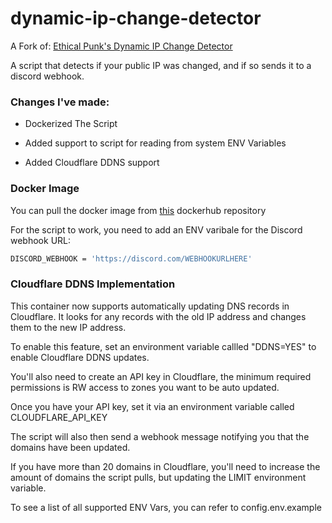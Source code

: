 # dynamic-ip-change-detector

A Fork of: [Ethical Punk's Dynamic IP Change Detector](https://github.com/ethicalpunk/dynamic-ip-change-detector)

A script that detects if your public IP was changed, and if so sends it to a discord webhook.

### Changes I've made:

- Dockerized The Script
  
- Added support to script for reading from system ENV Variables

- Added Cloudflare DDNS support
  

### Docker Image

You can pull the docker image from [this](https://hub.docker.com/r/baxtmann/ip-change-detector) dockerhub repository

For the script to work, you need to add an ENV varibale for the Discord webhook URL:

```sh
DISCORD_WEBHOOK = 'https://discord.com/WEBHOOKURLHERE'
```

### Cloudflare DDNS Implementation

This container now supports automatically updating DNS records in Cloudflare. It looks for any records with the old IP address and changes them to the new IP address.

To enable this feature, set an environment variable callled "DDNS=YES" to enable Cloudflare DDNS updates.

You'll also need to create an API key in Cloudflare, the minimum required permissions is RW access to zones you want to be auto updated.

Once you have your API key, set it via an environment variable called CLOUDFLARE_API_KEY

The script will also then send a webhook message notifying you that the domains have been updated.

If you have more than 20 domains in Cloudflare, you'll need to increase the amount of domains the script pulls, but updating the LIMIT environment variable.

To see a list of all supported ENV Vars, you can refer to config.env.example
